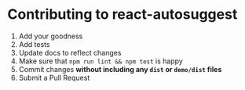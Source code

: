 # Contributing to react-autosuggest

1. Add your goodness
2. Add tests
3. Update docs to reflect changes
4. Make sure that `npm run lint && npm test` is happy
5. Commit changes **without including any `dist` or `demo/dist` files**
6. Submit a Pull Request

